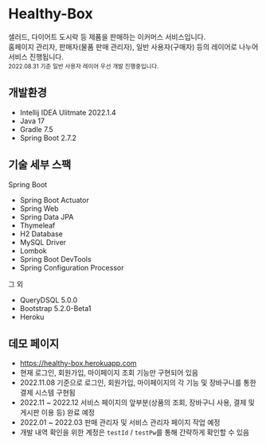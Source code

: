 # Healthy-Box 

샐러드, 다이어트 도시락 등 제품을 판매하는 이커머스 서비스입니다.    
홈페이지 관리자, 판매자(물품 판매 관리자), 일반 사용자(구매자) 등의 레이어로 나누어 서비스 진행됩니다.   
<sub>2022.08.31 기준 일반 사용자 레이어 우선 개발 진행중입니다.</sub>

## 개발환경

* Intellij IDEA Ulitmate 2022.1.4
* Java 17
* Gradle 7.5
* Spring Boot 2.7.2

## 기술 세부 스팩

Spring Boot

* Spring Boot Actuator
* Spring Web
* Spring Data JPA
* Thymeleaf
* H2 Database
* MySQL Driver
* Lombok
* Spring Boot DevTools
* Spring Configuration Processor

그 외

* QueryDSQL 5.0.0
* Bootstrap 5.2.0-Beta1
* Heroku

## 데모 페이지
* https://healthy-box.herokuapp.com
* 현재 로그인, 회원가입, 마이페이지 조회 기능만 구현되어 있음
* 2022.11.08 기준으로 로그인, 회원가입, 마이페이지의 각 기능 및 장바구니를 통한 결제 시스템 구현됨
* 2022.11 ~ 2022.12 서비스 페이지의 앞부분(상품의 조회, 장바구니 사용, 결제 및 게시판 이용 등) 완료 예정
* 2022.01 ~ 2022.03 판매 관리자 및 서비스 관리자 페이지 작업 예정
* 개발 내역 확인을 위한 계정은 `testId` / `testPw`를 통해 간략하게 확인할 수 있음
